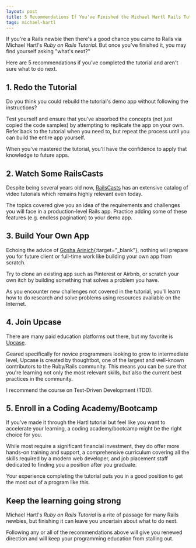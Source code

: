 ```yaml
---
layout: post
title: 5 Recommendations If You've Finished the Michael Hartl Rails Tutorial
tags: michael-hartl
---
```


If you're a Rails newbie then there's a good chance you came to Rails
via Michael Hartl's _Ruby on Rails Tutorial_. But once you've finished
it, you may find yourself asking "what's next?"

Here are 5 recommendations if you've completed the
tutorial and aren't sure what to do next.

## 1. Redo the Tutorial

Do you think you could rebuild the tutorial's demo app without following the
instructions?

Test yourself and ensure that you've absorbed the concepts
(not just copied the code samples) by attempting to replicate the app on
your own. Refer back to the tutorial when you need to, but repeat the
process until you can build the entire app yourself.

When you've mastered the tutorial, you'll have the confidence to apply
that knowledge to future apps.

## 2. Watch Some RailsCasts

Despite being several years old now,
[RailsCasts](http://railscasts.com) has an extensive catalog of video
tutorials which remains highly relevant even today.

The topics covered give you an idea of the requirements and challenges
you will face in a production-level Rails app. Practice adding some of
these features (e.g. endless pagination) to your demo app.

## 3. Build Your Own App

Echoing the advice of [Gosha Arinich](http://goshakkk.name/finished-hartl-tutorial-whats-next/){:target="_blank"},
nothing will prepare you for future client or full-time work like
building your own app from scratch.


Try to clone an existing app such as Pinterest or Airbnb, or scratch
your own itch by building something that solves a problem you have.

As you encounter new challenges not covered in the tutorial,
you'll learn how to do research and solve problems using
resources available on the Internet.

## 4. Join Upcase

There are many paid education platforms out there, but my favorite is
[Upcase](https://thoughtbot.com/upcase/).

Geared specifically for novice programmers looking to grow to intermediate
level, Upcase is created by thoughtbot, one of the largest and
well-known contributors to the Ruby/Rails community. This means you can be sure
that you're learning not only the most relevant skills, but also the current best
practices in the community.

I recommend the course on Test-Driven Development (TDD).

## 5. Enroll in a Coding Academy/Bootcamp

If you've made it through the Hartl tutorial but feel like you want to
accelerate your learning, a coding academy/bootcamp might be the right
choice for you.

While most require a significant financial investment, they do offer
more hands-on training and support, a comprehensive curriculum covering
all the skills required by a modern web developer, and job placement staff
dedicated to finding you a position after you graduate.

Your experience completing the tutorial puts you in a good position to
get the most out of a program like this.

## Keep the learning going strong

Michael Hartl's _Ruby on Rails Tutorial_ is a rite of passage for many
Rails newbies, but finishing it can leave you uncertain about what to do next.

Following any or all of the recommendations above will give you renewed
direction and will keep your programming education from stalling out.
